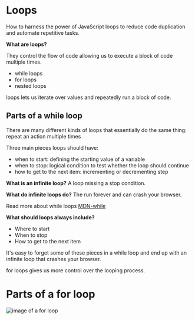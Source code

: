 # Loops

How to harness the power of JavaScript loops to reduce code duplication and automate repetitive tasks.

**What are loops?**

They control the flow of code allowing us to execute a block of code multiple times.

- while loops
- for loops
- nested loops

loops lets us iterate over values and repeatedly run a block of code.

## Parts of a while loop
<!-- image of a for loop -->
There are many different kinds of loops that essentially do the same thing: repeat an action multiple times

Three main pieces loops should have:
- when to start: defining the starting value of a variable 
- when to stop: logical condition to test whether the loop should continue
- how to get to the next item: incrementing or decrementing step

**What is an infinite loop?**
A loop missing a stop condition.

**What do infinite loops do?**
The run forever and can crash your browser.

Read more about while loops [MDN-while](https://developer.mozilla.org/en-US/docs/Web/JavaScript/Reference/Statements/while)


**What should loops always include?**
- Where to start
- When to stop
- How to get to the next item

It's easy to forget some of these pieces in a while loop and end up with an infinite loop that crashes your browser.

for loops gives us more control over the looping process. 

# Parts of a for loop
<!-- image of for loop -->
<img src="for-loop.png" alt="image of a for loop">

